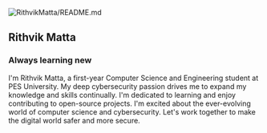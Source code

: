 ![RithvikMatta/README.md](rtk5/Banner.png)

## Rithvik Matta
### Always learning new

I'm Rithvik Matta, a first-year Computer Science and Engineering student at PES University. My deep cybersecurity passion drives me to expand my knowledge and skills continually. I'm dedicated to learning and enjoy contributing to open-source projects. I'm excited about the ever-evolving world of computer science and cybersecurity. Let's work together to make the digital world safer and more secure.
